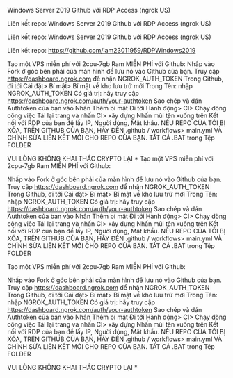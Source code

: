 Windows Server 2019 Github với RDP Access (ngrok US)

Liên kết repo: Windows Server 2019 Github với RDP Access (ngrok US)

Liên kết repo:  Windows Server 2019 Github với RDP Access (ngrok US)

Liên kết repo: https://github.com/lam23011959/RDPWindows2019

Tạo một VPS miễn phí với 2cpu-7gb Ram MIỄN PHÍ với Github:
Nhấp vào Fork ở góc bên phải của màn hình để lưu nó vào Github của bạn.
Truy cập https://dashboard.ngrok.com để nhận NGROK_AUTH_TOKEN
Trong Github, đi tới Cài đặt> Bí mật> Bí mật về kho lưu trữ mới
Trong Tên: nhập NGROK_AUTH_TOKEN
Có giá trị: hãy truy cập https://dashboard.ngrok.com/auth/your-authtoken Sao chép và dán Authtoken của bạn vào
Nhấn Thêm bí mật
Đi tới Hành động> CI> Chạy dòng công việc
Tải lại trang và nhấn CI> xây dựng
Nhấn mũi tên xuống trên Kết nối với RDP của bạn để lấy IP, Người dùng, Mật khẩu.
NẾU REPO CỦA TÔI BỊ XÓA, TRÊN GITHUB CỦA BẠN, HÃY ĐẾN .github / workflows> main.yml VÀ CHỈNH SỬA LIÊN KẾT MỚI CHO REPO CỦA BẠN. TẤT CẢ .BAT trong Tệp FOLDER

VUI LÒNG KHÔNG KHAI THÁC CRYPTO LẠI *
Tạo một VPS miễn phí với 2cpu-7gb Ram MIỄN PHÍ với Github:

Nhấp vào Fork ở góc bên phải của màn hình để lưu nó vào Github của bạn.
Truy cập https://dashboard.ngrok.com để nhận NGROK_AUTH_TOKEN
Trong Github, đi tới Cài đặt> Bí mật> Bí mật về kho lưu trữ mới
Trong Tên: nhập NGROK_AUTH_TOKEN
Có giá trị: hãy truy cập https://dashboard.ngrok.com/auth/your-authtoken Sao chép và dán Authtoken của bạn vào
Nhấn Thêm bí mật
Đi tới Hành động> CI> Chạy dòng công việc
Tải lại trang và nhấn CI> xây dựng
Nhấn mũi tên xuống trên Kết nối với RDP của bạn để lấy IP, Người dùng, Mật khẩu.
NẾU REPO CỦA TÔI BỊ XÓA, TRÊN GITHUB CỦA BẠN, HÃY ĐẾN .github / workflows> main.yml VÀ CHỈNH SỬA LIÊN KẾT MỚI CHO REPO CỦA BẠN. TẤT CẢ .BAT trong Tệp FOLDER

Tạo một VPS miễn phí với 2cpu-7gb Ram MIỄN PHÍ với Github:

Nhấp vào Fork ở góc bên phải của màn hình để lưu nó vào Github của bạn.
Truy cập https://dashboard.ngrok.com để nhận NGROK_AUTH_TOKEN
Trong Github, đi tới Cài đặt> Bí mật> Bí mật về kho lưu trữ mới
Trong Tên: nhập NGROK_AUTH_TOKEN
Có giá trị: hãy truy cập https://dashboard.ngrok.com/auth/your-authtoken Sao chép và dán Authtoken của bạn vào
Nhấn Thêm bí mật
Đi tới Hành động> CI> Chạy dòng công việc
Tải lại trang và nhấn CI> xây dựng
Nhấn mũi tên xuống trên Kết nối với RDP của bạn để lấy IP, Người dùng, Mật khẩu.
NẾU REPO CỦA TÔI BỊ XÓA, TRÊN GITHUB CỦA BẠN, HÃY ĐẾN .github / workflows> main.yml VÀ CHỈNH SỬA LIÊN KẾT MỚI CHO REPO CỦA BẠN. TẤT CẢ .BAT trong Tệp FOLDER

VUI LÒNG KHÔNG KHAI THÁC CRYPTO LẠI *
